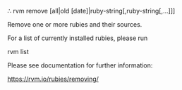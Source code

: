 
∴ rvm remove [all|old [date]|ruby-string[,ruby-string[,...]]]

Remove one or more rubies and their sources.


For a list of currently installed rubies, please run

  rvm list

Please see documentation for further information:

  https://rvm.io/rubies/removing/
